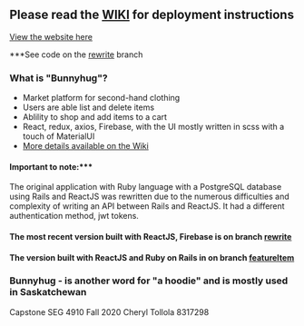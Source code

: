 ## Please read the [WIKI](https://github.com/Cj4y/Bunnyhug/wiki) for deployment instructions 

[View the website here](https://github.com/Cj4y/Bunnyhug/wiki/How-to-view-the-application)

***See code on the [rewrite](https://github.com/Cj4y/Bunnyhug/tree/rewrite) branch

### What is "Bunnyhug"?
* Market platform for second-hand clothing
* Users are able list and delete items
* Ablility to shop and add items to a cart
* React, redux, axios, Firebase, with the UI mostly written in scss with a touch of MaterialUI
* [More details available on the Wiki](https://github.com/Cj4y/Bunnyhug/wiki)

#### Important to note:*** 
The original application with Ruby language with a PostgreSQL database using Rails and ReactJS was rewritten due to the numerous difficulties and complexity of writing an API between Rails and ReactJS. It had a different authentication method, jwt tokens.

#### The most recent version built with ReactJS, Firebase is on branch [**rewrite**](https://github.com/Cj4y/Bunnyhug/tree/rewrite)
#### The version built with ReactJS and Ruby on Rails in on branch [**featureItem**](https://github.com/Cj4y/Bunnyhug/tree/featureItem)




### Bunnyhug - is another word for "a hoodie" and is mostly used in Saskatchewan
Capstone SEG 4910 Fall 2020
Cheryl Tollola 8317298
